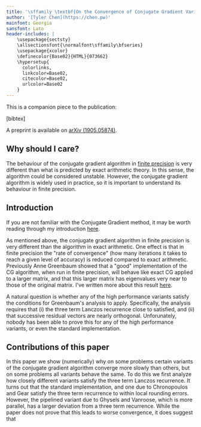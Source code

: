 ```yaml
---
title: '\sffamily \textbf{On the Convergence of Conjugate Gradient Variants in Finite Precision Arithmetic}'
author: '[Tyler Chen](https://chen.pw)'
mainfont: Georgia
sansfont: Lato
header-includes: |
    \usepackage{sectsty}
    \allsectionsfont{\normalfont\sffamily\bfseries}
    \usepackage{xcolor}
    \definecolor{Base02}{HTML}{073662}
    \hypersetup{
      colorlinks,
      linkcolor=Base02,
      citecolor=Base02,
      urlcolor=Base02
    }
---
```


This is a companion piece to the publication:

[bibtex]

A preprint is available on [arXiv (1905.05874)](https://arxiv.org/pdf/1905.05874.pdf).

## Why should I care?

The behaviour of the conjugate gradient algorithm in [finite precision](../cg/finite_precision_cg.html) is very different than what is predicted by exact arithmetic theory.
In this sense, the algorithm could be considered unstable.
However, the conjugate gradient algorithm is widely used in practice, so it is important to understand its behaviour in finite precision.

## Introduction

If you are not familiar with the Conjugate Gradient method, it may be worth reading through my introduction [here](../cg/index.html).

As mentioned above, the conjugate gradient algorithm in finite precision is very different than the algorithm in exact arithmetic.
One effect is that in finite precision the "rate of convergence" (how many iterations it takes to reach a given level of accuracy) is reduced compared to exact arithmetic.
Previously Anne Greenbaum showed that a "good" implementation of the CG algorithm, when run in finite precision, will behave like exact CG applied to a larger matrix, and that this larger matrix has eigenvalues very near to those of the original matrix.
I've written more about this result [here](../cg/finite_precision_cg.html).

A natural question is whether any of the high performance variants satisfy the conditions for Greenbaum's analysis to apply.
Specifically, the analysis requires that (i) the three term Lanczos recurrence close to satisfied, and (ii) that successive residual vectors are nearly orthogonal.
Unforunately, nobody has been able to prove this for any of the high performance variants, or even the standard implementation.


## Contributions of this paper

In this paper we show (numerically) why on some problems certain variants of the conjugate gradient algorithm converge more slowly than others, but on some problems all variants behave the same.
To do this we first analyze how closely different variants satisfy the three term Lanczos recurrence.
It turns out that the standard implementation, and one due to Chronopoulos and Gear satisfy the three term recurrence to within local rounding errors.
However, the pipelined variant due to Ghysels and Vanroose, which is more parallel, has a larger deviation from a three term recurrence.
While the paper does not prove that this leads to worse convergence, it does suggest that 


